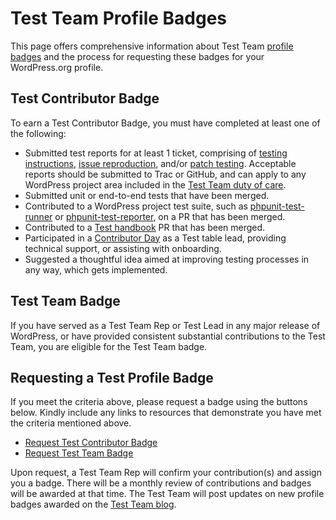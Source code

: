 # Test Team Profile Badges

This page offers comprehensive information about Test Team [profile badges](https://make.wordpress.org/meta/handbook/tutorials-guides/profile-badges/) and the process for requesting these badges for your WordPress.org profile.

## Test Contributor Badge

To earn a Test Contributor Badge, you must have completed at least one of the following:

- Submitted test reports for at least 1 ticket, comprising of [testing instructions](https://make.wordpress.org/test/handbook/test-reports/testing-instructions/), [issue reproduction](https://make.wordpress.org/test/handbook/test-reports/issue-reproduction/), and/or [patch testing](https://make.wordpress.org/test/handbook/test-reports/patch-testing/). Acceptable reports should be submitted to Trac or GitHub, and can apply to any WordPress project area included in the [Test Team duty of care](https://make.wordpress.org/test/handbook/#duty-of-care).
- Submitted unit or end-to-end tests that have been merged.
- Contributed to a WordPress project test suite, such as [phpunit-test-runner](https://github.com/WordPress/phpunit-test-runner) or [phpunit-test-reporter](https://github.com/WordPress/phpunit-test-reporter), on a PR that has been merged.
- Contributed to a [Test handbook](https://github.com/wordpress/test-handbook) PR that has been merged.
- Participated in a [Contributor Day](https://make.wordpress.org/test/handbook/get-started-at-contributor-day/) as a Test table lead, providing technical support, or assisting with onboarding.
- Suggested a thoughtful idea aimed at improving testing processes in any way, which gets implemented.
  
## Test Team Badge 
 
If you have served as a Test Team Rep or Test Lead in any major release of WordPress, or have provided consistent substantial contributions to the Test Team, you are eligible for the Test Team badge.

## Requesting a Test Profile Badge

If you meet the criteria above, please request a badge using the buttons below. Kindly include any links to resources that demonstrate you have met the criteria mentioned above.

- [Request Test Contributor Badge](https://profiles.wordpress.org/associations/test-contributor/)
- [Request Test Team Badge](https://profiles.wordpress.org/associations/test-team/)

Upon request, a Test Team Rep will confirm your contribution(s) and assign you a badge. There will be a monthly review of contributions and badges will be awarded at that time. The Test Team will post updates on new profile badges awarded on the [Test Team blog](https://make.wordpress.org/test/). 
